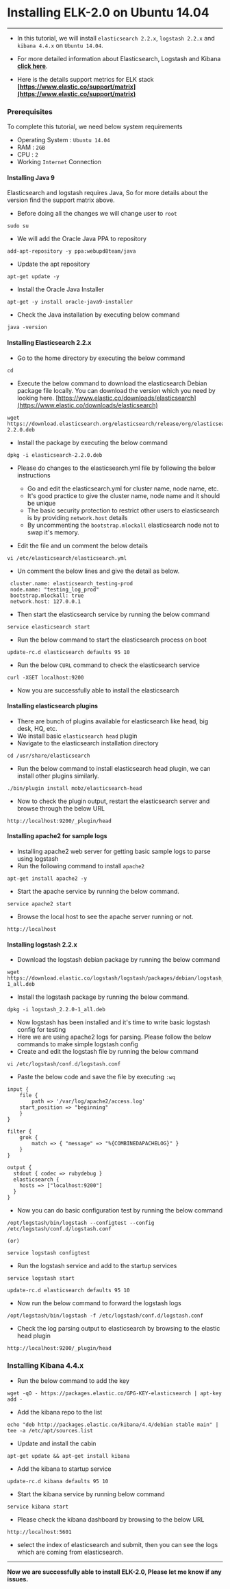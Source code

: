 # Installing ELK-2.0 on Ubuntu 14.04

---

- In this tutorial, we will install `elasticsearch 2.2.x`, `logstash 2.2.x` and `kibana 4.4.x` on `Ubuntu 14.04`. 
- For more detailed information about Elasticsearch, Logstash and Kibana **[click here](ELK-Overview.md)**.

- Here is the details support metrics for ELK stack **[https://www.elastic.co/support/matrix](https://www.elastic.co/support/matrix)**


### Prerequisites

To complete this tutorial, we need below system requirements

- Operating System : `Ubuntu 14.04`
- RAM : `2GB`
- CPU : `2`
- Working `Internet` Connection


#### Installing Java 9

Elasticsearch and logstash requires Java, So for more details about the version find the support matrix above.

- Before doing all the changes we will change user to `root`

```
sudo su
```
- We will add the Oracle Java PPA to repository

```
add-apt-repository -y ppa:webupd8team/java
```
- Update the apt repository

```
apt-get update -y
```
- Install the Oracle Java Installer

```
apt-get -y install oracle-java9-installer
```
- Check the Java installation by executing below command

```
java -version
```

#### Installing Elasticsearch 2.2.x

- Go to the home directory by executing the below command

```
cd
```
- Execute the below command to download the elasticsearch Debian package file locally. You can download the version which you need by looking here. [https://www.elastic.co/downloads/elasticsearch](https://www.elastic.co/downloads/elasticsearch)

```
wget https://download.elasticsearch.org/elasticsearch/release/org/elasticsearch/distribution/deb/elasticsearch/2.2.0/elasticsearch-2.2.0.deb
```
- Install the package by executing the below command

```
dpkg -i elasticsearch-2.2.0.deb
```
- Please do changes to the elasticsearch.yml file by following the below instructions
	- Go and edit the elasticsearch.yml for cluster name, node name, etc.
	- It's good practice to give the cluster name, node name and it should be unique
	- The basic security protection to restrict other users to elasticsearch is by providing `network.host` details
	- By uncommenting the `bootstrap.mlockall` elasticsearch node not to swap it's memory.

- Edit the file and un comment the below details

```
vi /etc/elasticsearch/elasticsearch.yml

```
- Un comment the below lines and give the detail as below.

```
 cluster.name: elasticsearch_testing-prod
 node.name: "testing_log_prod"
 bootstrap.mlockall: true
 network.host: 127.0.0.1
```
- Then start the elasticsearch service by running the below command

```
service elasticsearch start
```
- Run the below command to start the elasticsearch process on boot

```
update-rc.d elasticsearch defaults 95 10
```
- Run the below `CURL` command to check the elasticsearch service

```
curl -XGET localhost:9200
```
- Now you are successfully able to install the elasticsearch

#### Installing elasticsearch plugins

- There are bunch of plugins available for elasticsearch like head, big desk, HQ, etc.
- We install basic `elasticsearch head` plugin
- Navigate to the elasticsearch installation directory

```
cd /usr/share/elasticsearch
```
- Run the below command to install elasticsearch head plugin, we can install other plugins similarly.

```
./bin/plugin install mobz/elasticsearch-head
```
- Now to check the plugin output, restart the elasticsearch server and browse through the below URL

```
http://localhost:9200/_plugin/head
```

#### Installing apache2 for sample logs

- Installing apache2 web server for getting basic sample logs to parse using logstash
- Run the following command to install `apache2`

```
apt-get install apache2 -y
```
- Start the apache service by running the below command.

```
service apache2 start
```
- Browse the local host to see the apache server running or not.

```
http://localhost
```

#### Installing logstash 2.2.x

- Download the logstash debian package by running the below command

```
wget https://download.elastic.co/logstash/logstash/packages/debian/logstash_2.2.0-1_all.deb
```
- Install the logstash package by running the below command.

```
dpkg -i logstash_2.2.0-1_all.deb
```
- Now logstash has been installed and it's time to write basic logstash config for testing
- Here we are using apache2 logs for parsing. Please follow the below commands to make simple logstash config
- Create and edit the logstash file by running the below command

```
vi /etc/logstash/conf.d/logstash.conf
```
- Paste the below code and save the file by executing `:wq`

```
input {
    file {
        path => '/var/log/apache2/access.log'
    start_position => "beginning"
    }
}

filter {
    grok {
        match => { "message" => "%{COMBINEDAPACHELOG}" }
    }
}

output {
  stdout { codec => rubydebug }
  elasticsearch {
    hosts => ["localhost:9200"]
  }
}
```
- Now you can do basic configuration test by running the below command

```
/opt/logstash/bin/logstash --configtest --config /etc/logstash/conf.d/logstash.conf

(or)

service logstash configtest
```
- Run the logstash service and add to the startup services

```
service logstash start
```
```
update-rc.d elasticsearch defaults 95 10
```

- Now run the below command to forward the logstash logs

```
/opt/logstash/bin/logstash -f /etc/logstash/conf.d/logstash.conf
```
- Check the log parsing output to elasticsearch by browsing to the elastic head plugin

```
http://localhost:9200/_plugin/head
```

### Installing Kibana 4.4.x

- Run the below command to add the key

```
wget -qO - https://packages.elastic.co/GPG-KEY-elasticsearch | apt-key add -
```
- Add the kibana repo to the list

```
echo "deb http://packages.elastic.co/kibana/4.4/debian stable main" | tee -a /etc/apt/sources.list
```
- Update and install the cabin

```
apt-get update && apt-get install kibana
```
- Add the kibana to startup service

```
update-rc.d kibana defaults 95 10
```
- Start the kibana service by running below command

```
service kibana start
```
- Please check the kibana dashboard by browsing to the below URL

```
http://localhost:5601
``` 
- select the index of elasticsearch and submit, then you can see the logs which are coming from elasticsearch.

---
**Now we are successfully able to install ELK-2.0, Please let me know if any issues.**
